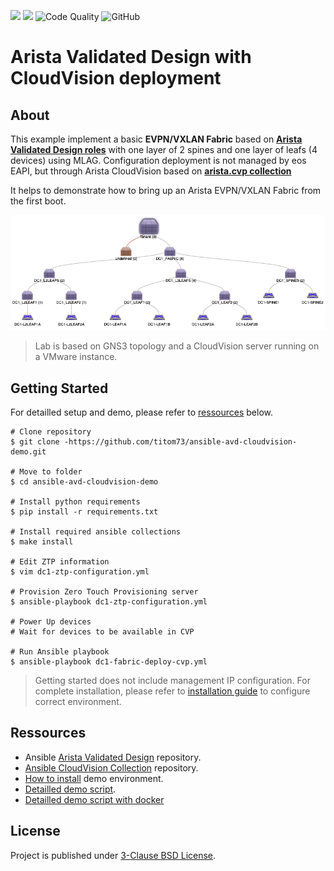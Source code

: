![](https://img.shields.io/badge/Arista-CVP%20Automation-blue) ![](https://img.shields.io/badge/Arista-EOS%20Automation-blue) ![Code Quality](https://github.com/titom73/ansible-avd-cloudvision-demo/workflows/Code%20Quality/badge.svg) ![GitHub](https://img.shields.io/github/license/titom73/ansible-avd-cloudvision-demo)
# Arista Validated Design with CloudVision deployment

## About

This example implement a basic __EVPN/VXLAN Fabric__ based on __[Arista Validated Design roles](https://github.com/aristanetworks/ansible-avd)__ with one layer of 2 spines and one layer of leafs (4 devices) using MLAG. Configuration deployment is not managed by eos EAPI, but through Arista CloudVision based on __[arista.cvp collection](https://github.com/aristanetworks/ansible-cvp/)__

It helps to demonstrate how to bring up an Arista EVPN/VXLAN Fabric from the first boot.

![Lab Topology](data/cloudvision-device-topology.png)

> Lab is based on GNS3 topology and a CloudVision server running on a VMware instance.

## Getting Started

For detailled setup and demo, please refer to [ressources](#ressources) below.

```shell
# Clone repository
$ git clone -https://github.com/titom73/ansible-avd-cloudvision-demo.git

# Move to folder
$ cd ansible-avd-cloudvision-demo

# Install python requirements
$ pip install -r requirements.txt

# Install required ansible collections
$ make install

# Edit ZTP information
$ vim dc1-ztp-configuration.yml

# Provision Zero Touch Provisioning server
$ ansible-playbook dc1-ztp-configuration.yml

# Power Up devices
# Wait for devices to be available in CVP

# Run Ansible playbook 
$ ansible-playbook dc1-fabric-deploy-cvp.yml
```

> Getting started does not include management IP configuration. For complete installation, please refer to [installation guide](INSTALLATION.md) to configure correct environment.

## Ressources

- Ansible [Arista Validated Design](https://github.com/aristanetworks/ansible-avd) repository.
- [Ansible CloudVision Collection](https://github.com/aristanetworks/ansible-cvp) repository.
- [How to install](INSTALLATION.md) demo environment.
- [Detailled demo script](DEMO.md).
- [Detailled demo script with docker](data/DEMO_DOCKER.md)

## License

Project is published under [3-Clause BSD License](LICENSE).
